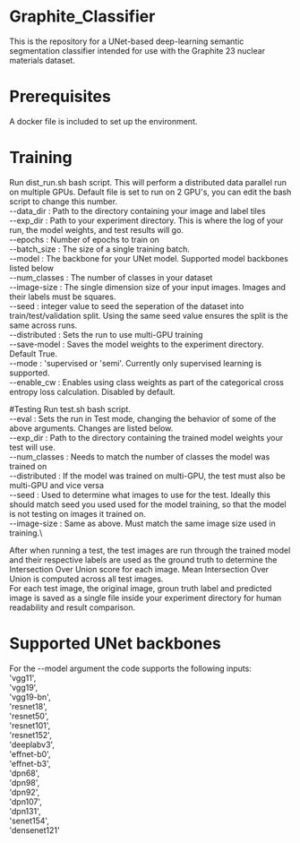 # Graphite_Classifier
This is the repository for a UNet-based deep-learning semantic segmentation classifier intended for use with the Graphite 23 nuclear materials dataset.

# Prerequisites
A docker file is included to set up the environment.

# Training
Run dist_run.sh bash script. This will perform a distributed data parallel run on multiple GPUs. Default file is set to run on 2 GPU's, you can edit the bash script to change this number. \
--data_dir    : Path to the directory containing your image and label tiles\
--exp_dir     : Path to your experiment directory. This is where the log of your run, the model weights, and test results will go.\
--epochs      : Number of epochs to train on\
--batch_size  : The size of a single training batch.\
--model       : The backbone for your UNet model. Supported model backbones listed below\
--num_classes : The number of classes in your dataset\
--image-size  : The single dimension size of your input images. Images and their labels must be squares.\
--seed        : integer value to seed the seperation of the dataset into train/test/validation split. Using the same seed value ensures the split is the same across runs.\
--distributed : Sets the run to use multi-GPU training \
--save-model  : Saves the model weights to the experiment directory. Default True.\
--mode        : 'supervised or 'semi'. Currently only supervised learning is supported.\
--enable_cw   : Enables using class weights as part of the categorical cross entropy loss calculation. Disabled by default.


#Testing
Run test.sh bash script. \
--eval        : Sets the run in Test mode, changing the behavior of some of the above arguments. Changes are listed below.\
--exp_dir     : Path to the directory containing the trained model weights your test will use.\
--num_classes : Needs to match the number of classes the model was trained on\
--distributed : If the model was trained on multi-GPU, the test must also be multi-GPU and vice versa\
--seed        : Used to determine what images to use for the test. Ideally this should match seed you used used for the model training, so that the model is not testing on images it trained on.\
--image-size  : Same as above. Must match the same image size used in training.\

After when running a test, the test images are run through the trained model and their respective labels are used as the ground truth to determine the Intersection Over Union score for each image. Mean Intersection Over Union is computed across all test images.\
For each test image, the original image, groun truth label and predicted image is saved as a single file inside your experiment directory for human readability and result comparison.

# Supported UNet backbones
For the --model argument the code supports the following inputs:\
'vgg11',\
'vgg19',\
'vgg19-bn',\
'resnet18',\
'resnet50',\
'resnet101',\
'resnet152',\
'deeplabv3',\
'effnet-b0', \
'effnet-b3',\
'dpn68',\
'dpn98',\
'dpn92',\
'dpn107',\
'dpn131',\
'senet154',\
'densenet121'
